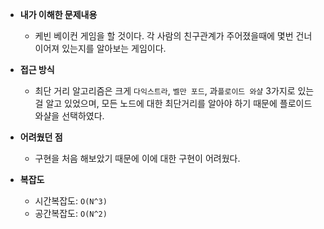 - **내가 이해한 문제내용**
  - 케빈 베이컨 게임을 할 것이다. 각 사람의 친구관계가 주어졌을때에 몇번 건너 이어져 있는지를 알아보는 게임이다.
- **접근 방식**
  - 최단 거리 알고리즘은 크게 `다익스트라`, `벨만 포드`, 과`플로이드 와샬` 3가지로 있는 걸 알고 있었으며,
    모든 노드에 대한 최단거리를 알아야 하기 때문에 플로이드 와샬을 선택하였다.
- **어려웠던 점**
  - 구현을 처음 해보았기 때문에 이에 대한 구현이 어려웠다.

- **복잡도**
  - 시간복잡도: `O(N^3)`
  - 공간복잡도: `O(N^2)`
